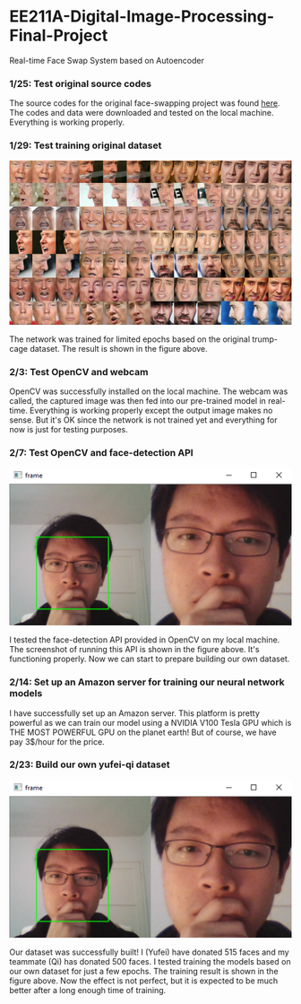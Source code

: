 # EE211A-Digital-Image-Processing-Final-Project
Real-time Face Swap System based on Autoencoder


### 1/25: Test original source codes
The source codes for the original face-swapping project was found [here](https://github.com/joshua-wu/deepfakes_faceswap/).
The codes and data were downloaded and tested on the local machine. Everything is working properly.


### 1/29: Test training original dataset
![alt text](https://github.com/YufeiHu/EE211A-Digital-Image-Processing-Final-Project/blob/master/trump-cage.png)

The network was trained for limited epochs based on the original trump-cage dataset. The result is shown in the figure above.


### 2/3: Test OpenCV and webcam
OpenCV was successfully installed on the local machine.
The webcam was called, the captured image was then fed into our pre-trained model in real-time. Everything is working properly except the output image makes no sense. But it's OK since the network is not trained yet and everything for now is just for testing purposes.


### 2/7: Test OpenCV and face-detection API
![alt text](https://github.com/YufeiHu/EE211A-Digital-Image-Processing-Final-Project/blob/master/face-shot.png)

I tested the face-detection API provided in OpenCV on my local machine. The screenshot of running this API is shown in the figure above. It's functioning properly. Now we can start to prepare building our own dataset.


### 2/14: Set up an Amazon server for training our neural network models
I have successfully set up an Amazon server. This platform is pretty powerful as we can train our model using a NVIDIA V100 Tesla GPU which is THE MOST POWERFUL GPU on the planet earth! But of course, we have pay 3$/hour for the price.


### 2/23: Build our own yufei-qi dataset
![alt text](https://github.com/YufeiHu/EE211A-Digital-Image-Processing-Final-Project/blob/master/face-shot.png)

Our dataset was successfully built! I (Yufei) have donated 515 faces and my teammate (Qi) has donated 500 faces. I tested training the models based on our own dataset for just a few epochs. The training result is shown in the figure above. Now the effect is not perfect, but it is expected to be much better after a long enough time of training.
